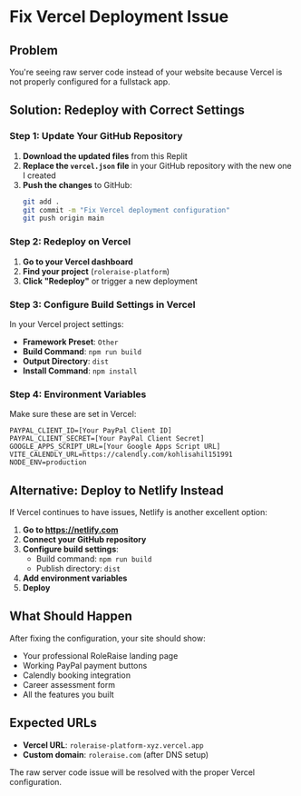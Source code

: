 # Fix Vercel Deployment Issue

## Problem
You're seeing raw server code instead of your website because Vercel is not properly configured for a fullstack app.

## Solution: Redeploy with Correct Settings

### Step 1: Update Your GitHub Repository

1. **Download the updated files** from this Replit
2. **Replace the `vercel.json` file** in your GitHub repository with the new one I created
3. **Push the changes** to GitHub:
   ```bash
   git add .
   git commit -m "Fix Vercel deployment configuration"
   git push origin main
   ```

### Step 2: Redeploy on Vercel

1. **Go to your Vercel dashboard**
2. **Find your project** (`roleraise-platform`)
3. **Click "Redeploy"** or trigger a new deployment

### Step 3: Configure Build Settings in Vercel

In your Vercel project settings:
- **Framework Preset**: `Other`
- **Build Command**: `npm run build`
- **Output Directory**: `dist`
- **Install Command**: `npm install`

### Step 4: Environment Variables

Make sure these are set in Vercel:
```
PAYPAL_CLIENT_ID=[Your PayPal Client ID]
PAYPAL_CLIENT_SECRET=[Your PayPal Client Secret]
GOOGLE_APPS_SCRIPT_URL=[Your Google Apps Script URL]
VITE_CALENDLY_URL=https://calendly.com/kohlisahil151991
NODE_ENV=production
```

## Alternative: Deploy to Netlify Instead

If Vercel continues to have issues, Netlify is another excellent option:

1. **Go to https://netlify.com**
2. **Connect your GitHub repository**
3. **Configure build settings**:
   - Build command: `npm run build`
   - Publish directory: `dist`
4. **Add environment variables**
5. **Deploy**

## What Should Happen

After fixing the configuration, your site should show:
- Your professional RoleRaise landing page
- Working PayPal payment buttons
- Calendly booking integration
- Career assessment form
- All the features you built

## Expected URLs

- **Vercel URL**: `roleraise-platform-xyz.vercel.app`
- **Custom domain**: `roleraise.com` (after DNS setup)

The raw server code issue will be resolved with the proper Vercel configuration.